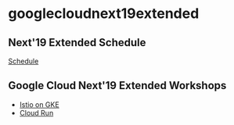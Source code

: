 
# googlecloudnext19extended

## Next'19 Extended Schedule
[Schedule](https://docs.google.com/spreadsheets/d/1YLdXnMiPVNYY4F1qdBpZMcQm8ZMm0pUxEmcQjLtvP3U/edit?usp=sharing)

## Google Cloud Next'19 Extended Workshops

* [Istio on GKE](https://github.com/bigdatasg/csj-istio)
* [Cloud Run ](https://github.com/bigdatasg/csj-cloudrun) 
